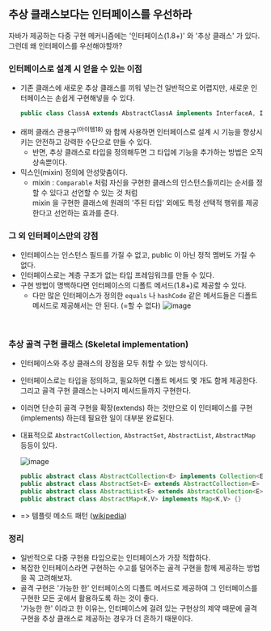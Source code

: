 ## 추상 클래스보다는 인터페이스를 우선하라
자바가 제공하는 다중 구현 메커니즘에는 '인터페이스(1.8+)' 와 '추상 클래스' 가 있다.<br>
그런데 왜 인터페이스를 우선해야할까?
<br>

### 인터페이스로 설계 시 얻을 수 있는 이점
* 기존 클래스에 새로운 추상 클래스를 끼워 넣는건 일반적으로 어렵지만, 새로운 인터페이스는 손쉽게 구현해넣을 수 있다.
  ```java
  public class ClassA extends AbstractClassA implements InterfaceA, InterfaceB {}
  ```
* 래퍼 클래스 관용구<sup>(아이템18)</sup> 와 함께 사용하면 인터페이스로 설계 시 기능을 향상시키는 안전하고 강력한 수단으로 만들 수 있다.
  * 반면, 추상 클래스로 타입을 정의해두면 그 타입에 기능을 추가하는 방법은 오직 상속뿐이다.
* 믹스인(mixin) 정의에 안성맞춤이다.
  * mixin : `Comparable` 처럼 자신을 구현한 클래스의 인스턴스들끼리는 순서를 정할 수 있다고 선언할 수 있는 것 처럼<br>
            mixin 을 구현한 클래스에 원래의 '주된 타입' 외에도 특정 선택적 행위를 제공한다고 선언하는 효과를 준다.
### 그 외 인터페이스만의 강점
* 인터페이스는 인스턴스 필드를 가질 수 없고, public 이 아닌 정적 멤버도 가질 수 없다.
* 인터페이스로는 계층 구조가 없는 타입 프레임워크를 만들 수 있다.
* 구현 방법이 명백하다면 인터페이스의 디폴트 메서드(1.8+)로 제공할 수 있다.
  * 다만 많은 인터페이스가 정의한 `equals` 나 `hashCode` 같은 메서드들은 디폴트 메서드로 제공해서는 안 된다. (=할 수 없다)
   ![image](https://user-images.githubusercontent.com/57446639/150679631-f19449a4-4f53-45b7-9944-4531015d2663.png)
<br>

### 추상 골격 구현 클래스 (Skeletal implementation)
* 인터페이스와 추상 클래스의 장점을 모두 취할 수 있는 방식이다.
* 인터페이스로는 타입을 정의하고, 필요하면 디폴트 메서드 몇 개도 함께 제공한다.<br>
  그리고 골격 구현 클래스는 나머지 메서드들까지 구현한다.
* 이러면 단순히 골격 구현을 확장(extends) 하는 것만으로 이 인터페이스를 구현(implements) 하는데 필요한 일이 대부분 완료된다.
* 대표적으로 `AbstractCollection`, `AbstractSet`, `AbstractList`, `AbstractMap` 등등이 있다.

  ![image](https://user-images.githubusercontent.com/57446639/150678947-7bde7960-98f0-4f07-8278-d4142ffeafc2.png)

  ```java
  public abstract class AbstractCollection<E> implements Collection<E> {}
  public abstract class AbstractSet<E> extends AbstractCollection<E> implements Set<E> {}
  public abstract class AbstractList<E> extends AbstractCollection<E> implements List<E> {}
  public abstract class AbstractMap<K,V> implements Map<K,V> {}
  ```
* => 템플릿 메소드 패턴 ([wikipedia](https://en.wikipedia.org/wiki/Template_method_pattern))


### 정리
* 일반적으로 다중 구현용 타입으로는 인터페이스가 가장 적합하다.
* 복잡한 인터페이스라면 구현하는 수고를 덜어주는 골격 구현을 함께 제공하는 방법을 꼭 고려해보자.
* 골격 구현은 '가능한 한' 인터페이스의 디폴트 메서드로 제공하여 그 인터페이스를 구현한 모든 곳에서 활용하도록 하는 것이 좋다.<br>
  '가능한 한' 이라고 한 이유는, 인터페이스에 걸려 있는 구현상의 제약 때문에 골격 구현을 추상 클래스로 제공하는 경우가 더 흔하기 때문이다.
